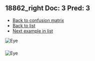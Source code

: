 ## 18862_right Doc: 3 Pred: 3
- [Back to confusion matrix](https://github.com/juliandewit/kaggle_retinopathy/blob/master/matrix.md)
- [Back to list](https://github.com/juliandewit/kaggle_retinopathy/blob/master/lists/33/list.md)
- [Next example in list](https://github.com/juliandewit/kaggle_retinopathy/blob/master/lists/33/18/18901_left.md)

![Eye](https://retinopaty.blob.core.windows.net/size1024/18862_right_3.jpeg)

### 

![Eye]()
